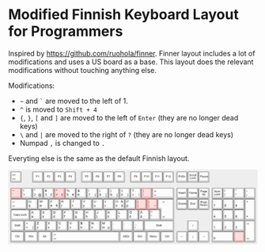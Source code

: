 # Modified Finnish Keyboard Layout for Programmers

Inspired by https://github.com/ruohola/finner. Finner layout includes a lot of modifications and uses a US board as a base. This layout does the relevant modifications without touching anything else.

Modifications:
- `~` and `` ` `` are moved to the left of 1.
- `^` is moved to `Shift + 4`
- `{`, `}`, `[` and `]` are moved to the left of `Enter` (they are no longer dead keys)
- `\` and `|` are moved to the right of `?` (they are no longer dead keys)
- Numpad `,` is changed to `.`

Everyting else is the same as the default Finnish layout.

![Keyboard layout](keyboard.png)
